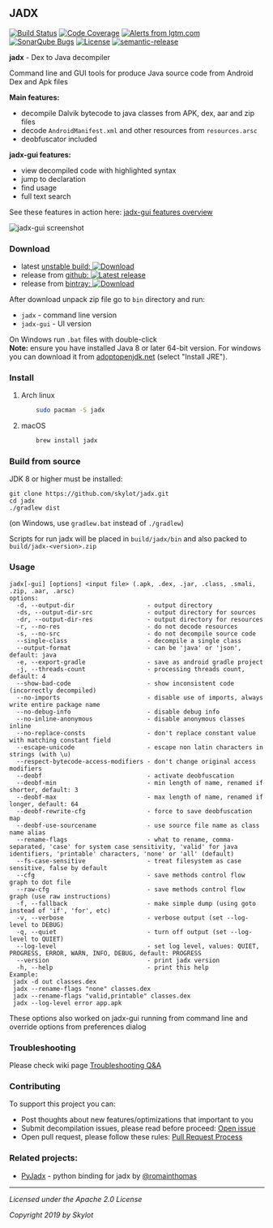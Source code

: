 ## JADX

[![Build Status](https://travis-ci.org/skylot/jadx.png?branch=master)](https://travis-ci.org/skylot/jadx)
[![Code Coverage](https://codecov.io/gh/skylot/jadx/branch/master/graph/badge.svg)](https://codecov.io/gh/skylot/jadx)
[![Alerts from lgtm.com](https://img.shields.io/lgtm/alerts/g/skylot/jadx.svg?logo=lgtm&logoWidth=18)](https://lgtm.com/projects/g/skylot/jadx/alerts/)
[![SonarQube Bugs](https://sonarcloud.io/api/project_badges/measure?project=jadx&metric=bugs)](https://sonarcloud.io/dashboard?id=jadx)
[![License](http://img.shields.io/:license-apache-blue.svg)](http://www.apache.org/licenses/LICENSE-2.0.html)
[![semantic-release](https://img.shields.io/badge/%20%20%F0%9F%93%A6%F0%9F%9A%80-semantic--release-e10079.svg)](https://github.com/semantic-release/semantic-release)

**jadx** - Dex to Java decompiler

Command line and GUI tools for produce Java source code from Android Dex and Apk files

**Main features:**
- decompile Dalvik bytecode to java classes from APK, dex, aar and zip files
- decode `AndroidManifest.xml` and other resources from `resources.arsc`
- deobfuscator included

**jadx-gui features:**
- view decompiled code with highlighted syntax
- jump to declaration
- find usage
- full text search

See these features in action here: [jadx-gui features overview](https://github.com/skylot/jadx/wiki/jadx-gui-features-overview)


![jadx-gui screenshot](https://i.imgur.com/h917IBZ.png)


### Download
- latest [unstable build: ![Download](https://api.bintray.com/packages/skylot/jadx/unstable/images/download.svg) ](https://bintray.com/skylot/jadx/unstable/_latestVersion#files)
- release from [github: ![Latest release](https://img.shields.io/github/release/skylot/jadx.svg)](https://github.com/skylot/jadx/releases/latest)
- release from [bintray: ![Download](https://api.bintray.com/packages/skylot/jadx/releases/images/download.svg) ](https://bintray.com/skylot/jadx/releases/_latestVersion#files)

After download unpack zip file go to `bin` directory and run:
- `jadx` - command line version
- `jadx-gui` - UI version

On Windows run `.bat` files with double-click\
**Note:** ensure you have installed Java 8 or later 64-bit version.
For windows you can download it from [adoptopenjdk.net](https://adoptopenjdk.net/releases.html?variant=openjdk11&jvmVariant=hotspot#x64_win) (select "Install JRE").

### Install
1. Arch linux
    ```bash
        sudo pacman -S jadx
    ```
2. macOS
    ```bash
        brew install jadx
    ```

### Build from source
JDK 8 or higher must be installed:
```
git clone https://github.com/skylot/jadx.git
cd jadx
./gradlew dist
```

(on Windows, use `gradlew.bat` instead of `./gradlew`)

Scripts for run jadx will be placed in `build/jadx/bin`
and also packed to `build/jadx-<version>.zip`

### Usage
```
jadx[-gui] [options] <input file> (.apk, .dex, .jar, .class, .smali, .zip, .aar, .arsc)
options:
  -d, --output-dir                    - output directory
  -ds, --output-dir-src               - output directory for sources
  -dr, --output-dir-res               - output directory for resources
  -r, --no-res                        - do not decode resources
  -s, --no-src                        - do not decompile source code
  --single-class                      - decompile a single class
  --output-format                     - can be 'java' or 'json', default: java
  -e, --export-gradle                 - save as android gradle project
  -j, --threads-count                 - processing threads count, default: 4
  --show-bad-code                     - show inconsistent code (incorrectly decompiled)
  --no-imports                        - disable use of imports, always write entire package name
  --no-debug-info                     - disable debug info
  --no-inline-anonymous               - disable anonymous classes inline
  --no-replace-consts                 - don't replace constant value with matching constant field
  --escape-unicode                    - escape non latin characters in strings (with \u)
  --respect-bytecode-access-modifiers - don't change original access modifiers
  --deobf                             - activate deobfuscation
  --deobf-min                         - min length of name, renamed if shorter, default: 3
  --deobf-max                         - max length of name, renamed if longer, default: 64
  --deobf-rewrite-cfg                 - force to save deobfuscation map
  --deobf-use-sourcename              - use source file name as class name alias
  --rename-flags                      - what to rename, comma-separated, 'case' for system case sensitivity, 'valid' for java identifiers, 'printable' characters, 'none' or 'all' (default)
  --fs-case-sensitive                 - treat filesystem as case sensitive, false by default
  --cfg                               - save methods control flow graph to dot file
  --raw-cfg                           - save methods control flow graph (use raw instructions)
  -f, --fallback                      - make simple dump (using goto instead of 'if', 'for', etc)
  -v, --verbose                       - verbose output (set --log-level to DEBUG)
  -q, --quiet                         - turn off output (set --log-level to QUIET)
  --log-level                         - set log level, values: QUIET, PROGRESS, ERROR, WARN, INFO, DEBUG, default: PROGRESS
  --version                           - print jadx version
  -h, --help                          - print this help
Example:
 jadx -d out classes.dex
 jadx --rename-flags "none" classes.dex
 jadx --rename-flags "valid,printable" classes.dex
 jadx --log-level error app.apk
```
These options also worked on jadx-gui running from command line and override options from preferences dialog

### Troubleshooting
Please check wiki page [Troubleshooting Q&A](https://github.com/skylot/jadx/wiki/Troubleshooting-Q&A)

### Contributing
To support this project you can:
  - Post thoughts about new features/optimizations that important to you
  - Submit decompilation issues, please read before proceed: [Open issue](CONTRIBUTING.md#Open-Issue)
  - Open pull request, please follow these rules: [Pull Request Process](CONTRIBUTING.md#Pull-Request-Process)

### Related projects:
- [PyJadx](https://github.com/romainthomas/pyjadx) - python binding for jadx by [@romainthomas](https://github.com/romainthomas)

---------------------------------------
*Licensed under the Apache 2.0 License*

*Copyright 2019 by Skylot*
